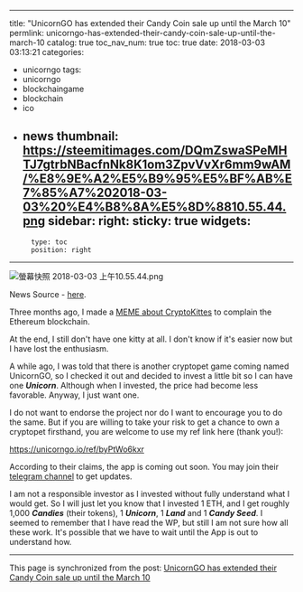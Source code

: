 
---
title: "UnicornGO has extended their Candy Coin sale up until the March 10"
permlink: unicorngo-has-extended-their-candy-coin-sale-up-until-the-march-10
catalog: true
toc_nav_num: true
toc: true
date: 2018-03-03 03:13:21
categories:
- unicorngo
tags:
- unicorngo
- blockchaingame
- blockchain
- ico
- news
thumbnail: https://steemitimages.com/DQmZswaSPeMHTJ7gtrbNBacfnNk8K1om3ZpvVvXr6mm9wAM/%E8%9E%A2%E5%B9%95%E5%BF%AB%E7%85%A7%202018-03-03%20%E4%B8%8A%E5%8D%8810.55.44.png
sidebar:
    right:
        sticky: true
widgets:
    -
        type: toc
        position: right
---


![螢幕快照 2018-03-03 上午10.55.44.png](https://steemitimages.com/DQmZswaSPeMHTJ7gtrbNBacfnNk8K1om3ZpvVvXr6mm9wAM/%E8%9E%A2%E5%B9%95%E5%BF%AB%E7%85%A7%202018-03-03%20%E4%B8%8A%E5%8D%8810.55.44.png)

News Source - [here](https://medium.com/@agentsmith_30065/hi-everybody-abdada12612e?source=linkShare-9818d7f2ae23-1520000961).

Three months ago, I made a [MEME about CryptoKittes](https://steemit.com/ethereum/@deanliu/meme-why-our-3-seconds-confirmation-blockchain-does-not-have-cryptopets) to complain the Ethereum blockchain.

At the end, I still don't have one kitty at all. I don't know if it's easier now but I have lost the enthusiasm. 

A while ago, I was told that there is another cryptopet game coming named UnicornGO, so I checked it out and decided to invest a little bit so I can have one ***Unicorn***. Although when I invested, the price had become less favorable. Anyway, I just want one. 

I do not want to endorse the project nor do I want to encourage you to do the same. But if you are willing to take your risk to get a chance to own a cryptopet firsthand, you are welcome to use my ref link here (thank you!):

https://unicorngo.io/ref/byPtWo6kxr

According to their claims, the app is coming out soon. You may join their [telegram channel](https://t.me/unicorn_go) to get updates. 

I am not a responsible investor as I invested without fully understand what I would get. So I will just let you know that I invested 1 ETH, and I get roughly 1,000 ***Candies*** (their tokens), 1 ***Unicorn***, 1 ***Land*** and 1 ***Candy Seed***. I seemed to remember that I have read the WP, but still I am not sure how all these work. It's possible that we have to wait until the App is out to understand how.

- - -

This page is synchronized from the post: [UnicornGO has extended their Candy Coin sale up until the March 10](https://steemit.com/@deanliu/unicorngo-has-extended-their-candy-coin-sale-up-until-the-march-10)
